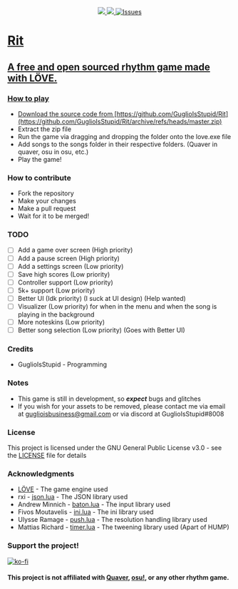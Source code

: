 <p align="center">
    <a href="https://github.com/GuglioIsStupid/Rit/blob/master/LICENSE"><img src="https://img.shields.io/github/license/GuglioIsStupid/Rit?style=flat-square">
    <a href="https://discord.gg/ehY5gMMPW8"><img src="https://img.shields.io/discord/933976593137803276?style=flat-square">
    <a href="https://github.com/GuglioIsStupid/Rit/issues"><img src="https://img.shields.io/github/issues/GuglioIsStupid/Rit?style=flat-square" alt="Issues">
    <a href="#"> <!--To fix our click title to relocate thing-->
</p>

# Rit
## A free and open sourced rhythm game made with LÖVE.

### How to play
- Download the source code from [https://github.com/GuglioIsStupid/Rit](https://github.com/GuglioIsStupid/Rit/archive/refs/heads/master.zip)
- Extract the zip file
- Run the game via dragging and dropping the folder onto the love.exe file
- Add songs to the songs folder in their respective folders. (Quaver in quaver, osu in osu, etc.)
- Play the game!

### How to contribute
- Fork the repository
- Make your changes
- Make a pull request
- Wait for it to be merged!

### TODO
- [ ] Add a game over screen (High priority)
- [ ] Add a pause screen (High priority)
- [ ] Add a settings screen (Low priority)
- [ ] Save high scores (Low priority)
- [ ] Controller support (Low priority)
- [ ] 5k+ support (Low priority)
- [ ] Better UI (Idk priority) (I suck at UI design) (Help wanted)
- [ ] Visualizer (Low priority) for when in the menu and when the song is playing in the background
- [ ] More noteskins (Low priority)
- [ ] Better song selection (Low priority) (Goes with Better UI)

### Credits
- GuglioIsStupid - Programming

### Notes
- This game is still in development, so ***expect*** bugs and glitches
- If you wish for your assets to be removed, please contact me via email at [guglioisbusiness@gmail.com](mailto:guglioisbusiness@gmail.com) or via discord at GuglioIsStupid#8008

### License
This project is licensed under the GNU General Public License v3.0 - see the [LICENSE](/LICENSE) file for details

### Acknowledgments
- [LÖVE](https://love2d.org/) - The game engine used
- rxi - [json.lua](/love/lib/json.lua) - The JSON library used
- Andrew Minnich - [baton.lua](/love/lib/baton.lua) - The input library used
- Fivos Moutavelis - [ini.lua](/love/lib/ini.lua) - The ini library used
- Ulysse Ramage - [push.lua](/love/lib/push.lua) - The resolution handling library used
- Mattias Richard - [timer.lua](/love/lib/timer.lua) - The tweening library used (Apart of HUMP)

### Support the project!
[![ko-fi](https://ko-fi.com/img/githubbutton_sm.svg)](https://ko-fi.com/A0A8GRXMX)

#### This project is not affiliated with [Quaver](https://quavergame.com), [osu!](https://osu.ppy.sh/home), or any other rhythm game.
